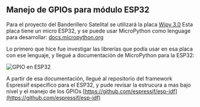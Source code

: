 ## Manejo de GPIOs para módulo ESP32

Para el proyecto del Banderillero Satelital se utilizará la placa [Wipy 3.0](https://docs.pycom.io/datasheets/development/wipy3/) Esta placa tiene un micro ESP32, y se puede usar MicroPython como lenguage para desarrollar: [docs.micropython.org](https://docs.micropython.org/en/latest/esp32/quickref.html#pins-and-gpio)


Lo primero que hice fue investigar las librerías que podía usar en esa placa con ese lenguaje, y llegué a documentación de MicroPython para la ESP32: 

![GPIO en ESP32](https://i.imgur.com/qw8sex3.png)



 A partir de esa documentación, llegué al repositorio del framework Espressif específico para el ESP32, y pude revisar la estrucura a mas bajo nivel y  el manejo de los GPIOs [https://github.com/espressif/esp-idf](https://github.com/espressif/esp-idf)
